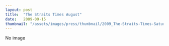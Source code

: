 ```yaml
---
layout: post
title:  "The Straits Times August"
date:   2009-09-15
thumbnail: "/assets/images/press/thumbnail/2009_The-Straits-Times-Saturday-15-August.jpg"
---
```


No image

